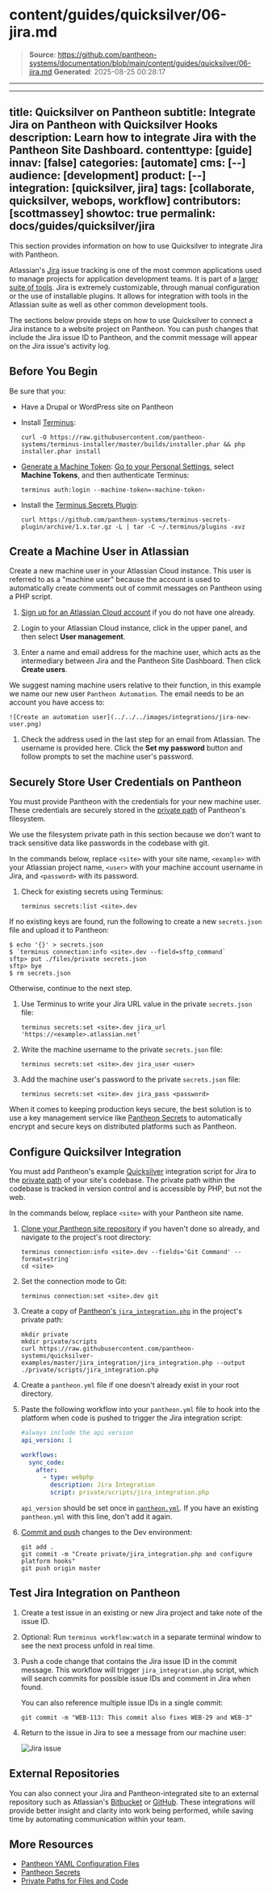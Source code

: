# content/guides/quicksilver/06-jira.md

> **Source**: https://github.com/pantheon-systems/documentation/blob/main/content/guides/quicksilver/06-jira.md
> **Generated**: 2025-08-25 00:28:17

---

---
title: Quicksilver on Pantheon
subtitle: Integrate Jira on Pantheon with Quicksilver Hooks
description: Learn how to integrate Jira with the Pantheon Site Dashboard.
contenttype: [guide]
innav: [false]
categories: [automate]
cms: [--]
audience: [development]
product: [--]
integration: [quicksilver, jira]
tags: [collaborate, quicksilver, webops, workflow]
contributors: [scottmassey]
showtoc: true
permalink: docs/guides/quicksilver/jira
---

This section provides information on how to use Quicksilver to integrate Jira with Pantheon.

Atlassian's [Jira](https://www.atlassian.com/software/jira) issue tracking is one of the most common applications used to manage projects for application development teams. It is part of a [larger suite of tools](https://www.atlassian.com/legal/privacy-policy/product-family). Jira is extremely customizable, through manual configuration or the use of installable plugins. It allows for integration with tools in the Atlassian suite as well as other common development tools.

The sections below provide steps on how to use Quicksilver to connect a Jira instance to a website project on Pantheon. You can push changes that include the Jira issue ID to Pantheon, and the commit message will appear on the Jira issue's activity log.

## Before You Begin

Be sure that you:

- Have a Drupal or WordPress site on Pantheon

- Install [Terminus](/terminus):

  ```bash{promptUser: user}
  curl -O https://raw.githubusercontent.com/pantheon-systems/terminus-installer/master/builds/installer.phar && php installer.phar install
  ```

- [Generate a Machine Token](https://dashboard.pantheon.io/machine-token/create): [Go to your Personal Settings](/personal-settings), select **Machine Tokens**, and then authenticate Terminus:

  ```bash{promptUser: user}
  terminus auth:login --machine-token=‹machine-token›
  ```

- Install the [Terminus Secrets Plugin](https://github.com/pantheon-systems/terminus-secrets-plugin):

  ```bash{promptUser: user}
  curl https://github.com/pantheon-systems/terminus-secrets-plugin/archive/1.x.tar.gz -L | tar -C ~/.terminus/plugins -xvz
  ```

## Create a Machine User in Atlassian

Create a new machine user in your Atlassian Cloud instance. This user is referred to as a "machine user" because the account is used to automatically create comments out of commit messages on Pantheon using a PHP script.

1. [Sign up for an Atlassian Cloud account](https://www.atlassian.com/software/jira/try) if you do not have one already.

1. Login to your Atlassian Cloud instance, click <Icon icon="gear" /> in the upper panel, and then select **User management**.

1. Enter a name and email address for the machine user, which acts as the intermediary between Jira and the Pantheon Site Dashboard. Then click **Create users**.

We suggest naming machine users relative to their function, in this example we name our new user `Pantheon Automation`. The email needs to be an account you have access to:

    ![Create an automation user](../../../images/integrations/jira-new-user.png)

1. Check the address used in the last step for an email from Atlassian. The username is provided here. Click the **Set my password** button and follow prompts to set the machine user's password.

## Securely Store User Credentials on Pantheon

You must provide Pantheon with the credentials for your new machine user. These credentials are securely stored in the [private path](/guides/secure-development/private-paths#private-path-for-files) of Pantheon's filesystem.

We use the filesystem private path in this section because we don't want to track sensitive data like passwords in the codebase with git.

In the commands below, replace `<site>` with your site name, `<example>` with your Atlassian project name, `<user>` with your machine account username in Jira, and `<password>` with its password.

1. Check for existing secrets using Terminus:

   ```bash{promptUser: user}
   terminus secrets:list <site>.dev
   ```

If no existing keys are found, run the following to create a new `secrets.json` file and upload it to Pantheon:

```none
$ echo '{}' > secrets.json
$ `terminus connection:info <site>.dev --field=sftp_command`
sftp> put ./files/private secrets.json
sftp> bye
$ rm secrets.json
```

Otherwise, continue to the next step.

1. Use Terminus to write your Jira URL value in the private `secrets.json` file:

   ```bash{promptUser: user}
   terminus secrets:set <site>.dev jira_url 'https://<example>.atlassian.net'
   ```

1. Write the machine username to the private `secrets.json` file:

   ```bash{promptUser: user}
   terminus secrets:set <site>.dev jira_user <user>
   ```

1. Add the machine user's password to the private `secrets.json` file:

   ```bash{promptUser: user}
   terminus secrets:set <site>.dev jira_pass <password>
   ```

<Alert title="Note" type="info">

When it comes to keeping production keys secure, the best solution is to use a key management service like [Pantheon Secrets](/guides/secrets) to automatically encrypt and secure keys on distributed platforms such as Pantheon.

</Alert>

## Configure Quicksilver Integration

You must add Pantheon's example [Quicksilver](/guides/quicksilver) integration script for Jira to the [private path](/guides/secure-development/private-paths#private-path-for-code) of your site's codebase. The private path within the codebase is tracked in version control and is accessible by PHP, but not the web.

In the commands below, replace `<site>` with your Pantheon site name.

1. [Clone your Pantheon site repository](/guides/git/git-config#clone-your-site-codebase) if you haven't done so already, and navigate to the project's root directory:

   ```bash{promptUser: user}
   terminus connection:info <site>.dev --fields='Git Command' --format=string`
   cd <site>
   ```

1. Set the connection mode to Git:

   ```bash{promptUser: user}
   terminus connection:set <site>.dev git
   ```

1. Create a copy of [Pantheon's `jira_integration.php`](https://github.com/pantheon-systems/quicksilver-examples/tree/master/jira_integration) in the project's private path:

   ```bash{promptUser: user}
   mkdir private
   mkdir private/scripts
   curl https://raw.githubusercontent.com/pantheon-systems/quicksilver-examples/master/jira_integration/jira_integration.php --output ./private/scripts/jira_integration.php
   ```

1. Create a `pantheon.yml` file if one doesn't already exist in your root directory.

1. Paste the following workflow into your `pantheon.yml` file to hook into the platform when code is pushed to trigger the Jira integration script:

   ```yaml:title=pantheon.yml
   #always include the api version
   api_version: 1

   workflows:
     sync_code:
       after:
         - type: webphp
           description: Jira Integration
           script: private/scripts/jira_integration.php
   ```

    <Alert title="Note" type="info">

   `api_version` should be set once in [`pantheon.yml`](/pantheon-yml). If you have an existing `pantheon.yml` with this line, don't add it again.

    </Alert>

1. [Commit and push](/guides/git/git-config#push-changes-to-pantheon) changes to the Dev environment:

   ```bash{promptUser: user}
   git add .
   git commit -m "Create private/jira_integration.php and configure platform hooks"
   git push origin master
   ```

## Test Jira Integration on Pantheon

1. Create a test issue in an existing or new Jira project and take note of the issue ID.

1. Optional: Run `terminus workflow:watch` in a separate terminal window to see the next process unfold in real time.

1. Push a code change that contains the Jira issue ID in the commit message. This workflow will trigger `jira_integration.php` script, which will search commits for possible issue IDs and comment in Jira when found.

   You can also reference multiple issue IDs in a single commit:

   ```bash{promptUser: user}
   git commit -m "WEB-113: This commit also fixes WEB-29 and WEB-3"
   ```

1. Return to the issue in Jira to see a message from our machine user:

   ![Jira issue](../../../images/integrations/jira_log.png)

## External Repositories

You can also connect your Jira and Pantheon-integrated site to an external repository such as Atlassian's [Bitbucket](https://confluence.atlassian.com/adminjiracloud/getting-started-with-bitbucket-and-jira-cloud-776830280.html) or [GitHub](https://confluence.atlassian.com/adminjiracloud/connect-jira-cloud-to-github-814188429.html). These integrations will provide better insight and clarity into work being performed, while saving time by automating communication within your team.

## More Resources

- [Pantheon YAML Configuration Files](/pantheon-yml)
- [Pantheon Secrets](/guides/secrets)
- [Private Paths for Files and Code](/guides/secure-development/private-paths)
